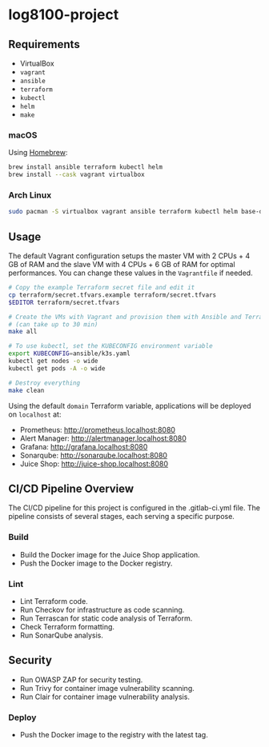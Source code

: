 # log8100-project

## Requirements

- VirtualBox
- `vagrant`
- `ansible`
- `terraform`
- `kubectl`
- `helm`
- `make`

### macOS

Using [Homebrew](https://brew.sh):

```sh
brew install ansible terraform kubectl helm
brew install --cask vagrant virtualbox
```

### Arch Linux

```sh
sudo pacman -S virtualbox vagrant ansible terraform kubectl helm base-devel
```

## Usage

The default Vagrant configuration setups the master VM with 2 CPUs + 4 GB of RAM and the slave VM with 4 CPUs + 6 GB of
RAM for optimal performances. You can change these values in the `Vagrantfile` if needed.

```sh
# Copy the example Terraform secret file and edit it
cp terraform/secret.tfvars.example terraform/secret.tfvars
$EDITOR terraform/secret.tfvars

# Create the VMs with Vagrant and provision them with Ansible and Terraform
# (can take up to 30 min)
make all

# To use kubectl, set the KUBECONFIG environment variable
export KUBECONFIG=ansible/k3s.yaml
kubectl get nodes -o wide
kubectl get pods -A -o wide

# Destroy everything
make clean
```

Using the default `domain` Terraform variable, applications will be deployed on `localhost` at:

- Prometheus: http://prometheus.localhost:8080
- Alert Manager: http://alertmanager.localhost:8080
- Grafana: http://grafana.localhost:8080
- Sonarqube: http://sonarqube.localhost:8080
- Juice Shop: http://juice-shop.localhost:8080

## CI/CD Pipeline Overview

The CI/CD pipeline for this project is configured in the .gitlab-ci.yml file. The pipeline consists of several stages,
each serving a specific purpose.

### Build

- Build the Docker image for the Juice Shop application.
- Push the Docker image to the Docker registry.

### Lint

- Lint Terraform code.
- Run Checkov for infrastructure as code scanning.
- Run Terrascan for static code analysis of Terraform.
- Check Terraform formatting.
- Run SonarQube analysis.

## Security

- Run OWASP ZAP for security testing.
- Run Trivy for container image vulnerability scanning.
- Run Clair for container image vulnerability analysis.

### Deploy

- Push the Docker image to the registry with the latest tag.
